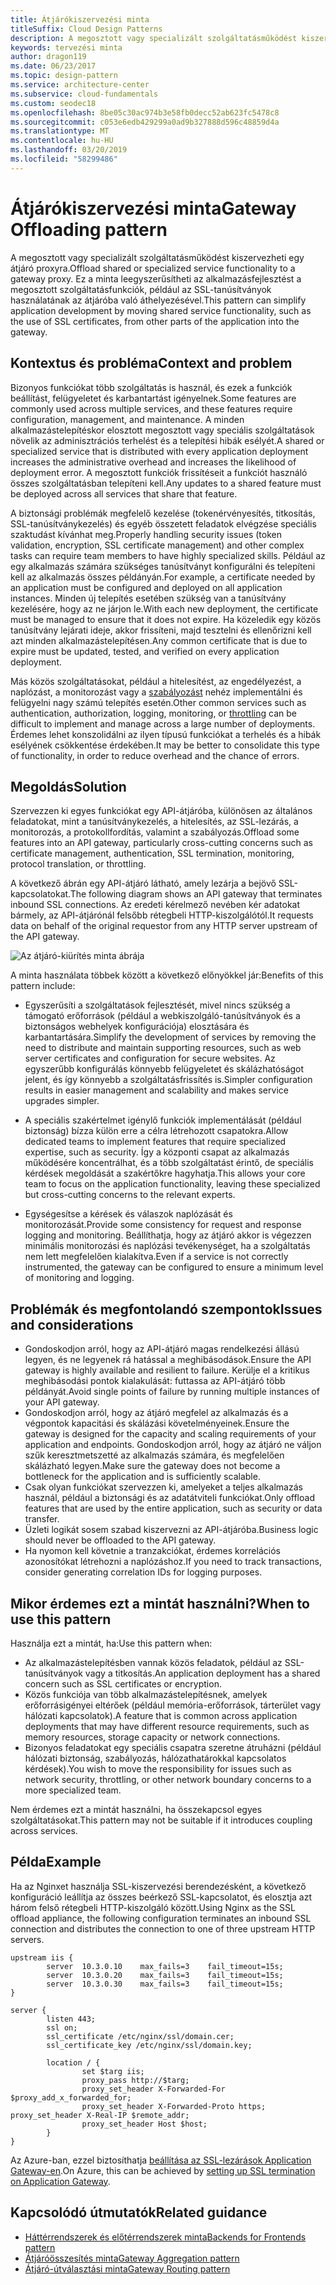 ```yaml
---
title: Átjárókiszervezési minta
titleSuffix: Cloud Design Patterns
description: A megosztott vagy specializált szolgáltatásműködést kiszervezheti egy átjáró proxyra.
keywords: tervezési minta
author: dragon119
ms.date: 06/23/2017
ms.topic: design-pattern
ms.service: architecture-center
ms.subservice: cloud-fundamentals
ms.custom: seodec18
ms.openlocfilehash: 8be05c30ac974b3e58fb0decc52ab623fc5478c8
ms.sourcegitcommit: c053e6edb429299a0ad9b327888d596c48859d4a
ms.translationtype: MT
ms.contentlocale: hu-HU
ms.lasthandoff: 03/20/2019
ms.locfileid: "58299486"
---
```

# <a name="gateway-offloading-pattern"></a><span data-ttu-id="aac01-104">Átjárókiszervezési minta</span><span class="sxs-lookup"><span data-stu-id="aac01-104">Gateway Offloading pattern</span></span>

<span data-ttu-id="aac01-105">A megosztott vagy specializált szolgáltatásműködést kiszervezheti egy átjáró proxyra.</span><span class="sxs-lookup"><span data-stu-id="aac01-105">Offload shared or specialized service functionality to a gateway proxy.</span></span> <span data-ttu-id="aac01-106">Ez a minta leegyszerűsítheti az alkalmazásfejlesztést a megosztott szolgáltatásfunkciók, például az SSL-tanúsítványok használatának az átjáróba való áthelyezésével.</span><span class="sxs-lookup"><span data-stu-id="aac01-106">This pattern can simplify application development by moving shared service functionality, such as the use of SSL certificates, from other parts of the application into the gateway.</span></span>

## <a name="context-and-problem"></a><span data-ttu-id="aac01-107">Kontextus és probléma</span><span class="sxs-lookup"><span data-stu-id="aac01-107">Context and problem</span></span>

<span data-ttu-id="aac01-108">Bizonyos funkciókat több szolgáltatás is használ, és ezek a funkciók beállítást, felügyeletet és karbantartást igényelnek.</span><span class="sxs-lookup"><span data-stu-id="aac01-108">Some features are commonly used across multiple services, and these features require configuration, management, and maintenance.</span></span> <span data-ttu-id="aac01-109">A minden alkalmazástelepítéskor elosztott megosztott vagy speciális szolgáltatások növelik az adminisztrációs terhelést és a telepítési hibák esélyét.</span><span class="sxs-lookup"><span data-stu-id="aac01-109">A shared or specialized service that is distributed with every application deployment increases the administrative overhead and increases the likelihood of deployment error.</span></span> <span data-ttu-id="aac01-110">A megosztott funkciók frissítéseit a funkciót használó összes szolgáltatásban telepíteni kell.</span><span class="sxs-lookup"><span data-stu-id="aac01-110">Any updates to a shared feature must be deployed across all services that share that feature.</span></span>

<span data-ttu-id="aac01-111">A biztonsági problémák megfelelő kezelése (tokenérvényesítés, titkosítás, SSL-tanúsítványkezelés) és egyéb összetett feladatok elvégzése speciális szaktudást kívánhat meg.</span><span class="sxs-lookup"><span data-stu-id="aac01-111">Properly handling security issues (token validation, encryption, SSL certificate management) and other complex tasks can require team members to have highly specialized skills.</span></span> <span data-ttu-id="aac01-112">Például az egy alkalmazás számára szükséges tanúsítványt konfigurálni és telepíteni kell az alkalmazás összes példányán.</span><span class="sxs-lookup"><span data-stu-id="aac01-112">For example, a certificate needed by an application must be configured and deployed on all application instances.</span></span> <span data-ttu-id="aac01-113">Minden új telepítés esetében szükség van a tanúsítvány kezelésére, hogy az ne járjon le.</span><span class="sxs-lookup"><span data-stu-id="aac01-113">With each new deployment, the certificate must be managed to ensure that it does not expire.</span></span> <span data-ttu-id="aac01-114">Ha közeledik egy közös tanúsítvány lejárati ideje, akkor frissíteni, majd tesztelni és ellenőrizni kell azt minden alkalmazástelepítésen.</span><span class="sxs-lookup"><span data-stu-id="aac01-114">Any common certificate that is due to expire must be updated, tested, and verified on every application deployment.</span></span>

<span data-ttu-id="aac01-115">Más közös szolgáltatásokat, például a hitelesítést, az engedélyezést, a naplózást, a monitorozást vagy a [szabályozást](./throttling.md) nehéz implementálni és felügyelni nagy számú telepítés esetén.</span><span class="sxs-lookup"><span data-stu-id="aac01-115">Other common services such as authentication, authorization, logging, monitoring, or [throttling](./throttling.md) can be difficult to implement and manage across a large number of deployments.</span></span> <span data-ttu-id="aac01-116">Érdemes lehet konszolidálni az ilyen típusú funkciókat a terhelés és a hibák esélyének csökkentése érdekében.</span><span class="sxs-lookup"><span data-stu-id="aac01-116">It may be better to consolidate this type of functionality, in order to reduce overhead and the chance of errors.</span></span>

## <a name="solution"></a><span data-ttu-id="aac01-117">Megoldás</span><span class="sxs-lookup"><span data-stu-id="aac01-117">Solution</span></span>

<span data-ttu-id="aac01-118">Szervezzen ki egyes funkciókat egy API-átjáróba, különösen az általános feladatokat, mint a tanúsítványkezelés, a hitelesítés, az SSL-lezárás, a monitorozás, a protokollfordítás, valamint a szabályozás.</span><span class="sxs-lookup"><span data-stu-id="aac01-118">Offload some features into an API gateway, particularly cross-cutting concerns such as certificate management, authentication, SSL termination, monitoring, protocol translation, or throttling.</span></span>

<span data-ttu-id="aac01-119">A következő ábrán egy API-átjáró látható, amely lezárja a bejövő SSL-kapcsolatokat.</span><span class="sxs-lookup"><span data-stu-id="aac01-119">The following diagram shows an API gateway that terminates inbound SSL connections.</span></span> <span data-ttu-id="aac01-120">Az eredeti kérelmező nevében kér adatokat bármely, az API-átjárónál felsőbb rétegbeli HTTP-kiszolgálótól.</span><span class="sxs-lookup"><span data-stu-id="aac01-120">It requests data on behalf of the original requestor from any HTTP server upstream of the API gateway.</span></span>

 ![Az átjáró-kiürítés minta ábrája](./_images/gateway-offload.png)

<span data-ttu-id="aac01-122">A minta használata többek között a következő előnyökkel jár:</span><span class="sxs-lookup"><span data-stu-id="aac01-122">Benefits of this pattern include:</span></span>

- <span data-ttu-id="aac01-123">Egyszerűsíti a szolgáltatások fejlesztését, mivel nincs szükség a támogató erőforrások (például a webkiszolgáló-tanúsítványok és a biztonságos webhelyek konfigurációja) elosztására és karbantartására.</span><span class="sxs-lookup"><span data-stu-id="aac01-123">Simplify the development of services by removing the need to distribute and maintain supporting resources, such as web server certificates and configuration for secure websites.</span></span> <span data-ttu-id="aac01-124">Az egyszerűbb konfigurálás könnyebb felügyeletet és skálázhatóságot jelent, és így könnyebb a szolgáltatásfrissítés is.</span><span class="sxs-lookup"><span data-stu-id="aac01-124">Simpler configuration results in easier management and scalability and makes service upgrades simpler.</span></span>

- <span data-ttu-id="aac01-125">A speciális szakértelmet igénylő funkciók implementálását (például biztonság) bízza külön erre a célra létrehozott csapatokra.</span><span class="sxs-lookup"><span data-stu-id="aac01-125">Allow dedicated teams to implement features that require specialized expertise, such as security.</span></span> <span data-ttu-id="aac01-126">Így a központi csapat az alkalmazás működésére koncentrálhat, és a több szolgáltatást érintő, de speciális kérdések megoldását a szakértőkre hagyhatja.</span><span class="sxs-lookup"><span data-stu-id="aac01-126">This allows your core team to focus on the application functionality, leaving these specialized but cross-cutting concerns to the relevant experts.</span></span>

- <span data-ttu-id="aac01-127">Egységesítse a kérések és válaszok naplózását és monitorozását.</span><span class="sxs-lookup"><span data-stu-id="aac01-127">Provide some consistency for request and response logging and monitoring.</span></span> <span data-ttu-id="aac01-128">Beállíthatja, hogy az átjáró akkor is végezzen minimális monitorozási és naplózási tevékenységet, ha a szolgáltatás nem lett megfelelően kialakítva.</span><span class="sxs-lookup"><span data-stu-id="aac01-128">Even if a service is not correctly instrumented, the gateway can be configured to ensure a minimum level of monitoring and logging.</span></span>

## <a name="issues-and-considerations"></a><span data-ttu-id="aac01-129">Problémák és megfontolandó szempontok</span><span class="sxs-lookup"><span data-stu-id="aac01-129">Issues and considerations</span></span>

- <span data-ttu-id="aac01-130">Gondoskodjon arról, hogy az API-átjáró magas rendelkezési állású legyen, és ne legyenek rá hatással a meghibásodások.</span><span class="sxs-lookup"><span data-stu-id="aac01-130">Ensure the API gateway is highly available and resilient to failure.</span></span> <span data-ttu-id="aac01-131">Kerülje el a kritikus meghibásodási pontok kialakulását: futtassa az API-átjáró több példányát.</span><span class="sxs-lookup"><span data-stu-id="aac01-131">Avoid single points of failure by running multiple instances of your API gateway.</span></span>
- <span data-ttu-id="aac01-132">Gondoskodjon arról, hogy az átjáró megfelel az alkalmazás és a végpontok kapacitási és skálázási követelményeinek.</span><span class="sxs-lookup"><span data-stu-id="aac01-132">Ensure the gateway is designed for the capacity and scaling requirements of your application and endpoints.</span></span> <span data-ttu-id="aac01-133">Gondoskodjon arról, hogy az átjáró ne váljon szűk keresztmetszetté az alkalmazás számára, és megfelelően skálázható legyen.</span><span class="sxs-lookup"><span data-stu-id="aac01-133">Make sure the gateway does not become a bottleneck for the application and is sufficiently scalable.</span></span>
- <span data-ttu-id="aac01-134">Csak olyan funkciókat szervezzen ki, amelyeket a teljes alkalmazás használ, például a biztonsági és az adatátviteli funkciókat.</span><span class="sxs-lookup"><span data-stu-id="aac01-134">Only offload features that are used by the entire application, such as security or data transfer.</span></span>
- <span data-ttu-id="aac01-135">Üzleti logikát sosem szabad kiszervezni az API-átjáróba.</span><span class="sxs-lookup"><span data-stu-id="aac01-135">Business logic should never be offloaded to the API gateway.</span></span>
- <span data-ttu-id="aac01-136">Ha nyomon kell követnie a tranzakciókat, érdemes korrelációs azonosítókat létrehozni a naplózáshoz.</span><span class="sxs-lookup"><span data-stu-id="aac01-136">If you need to track transactions, consider generating correlation IDs for logging purposes.</span></span>

## <a name="when-to-use-this-pattern"></a><span data-ttu-id="aac01-137">Mikor érdemes ezt a mintát használni?</span><span class="sxs-lookup"><span data-stu-id="aac01-137">When to use this pattern</span></span>

<span data-ttu-id="aac01-138">Használja ezt a mintát, ha:</span><span class="sxs-lookup"><span data-stu-id="aac01-138">Use this pattern when:</span></span>

- <span data-ttu-id="aac01-139">Az alkalmazástelepítésben vannak közös feladatok, például az SSL-tanúsítványok vagy a titkosítás.</span><span class="sxs-lookup"><span data-stu-id="aac01-139">An application deployment has a shared concern such as SSL certificates or encryption.</span></span>
- <span data-ttu-id="aac01-140">Közös funkciója van több alkalmazástelepítésnek, amelyek erőforrásigényei eltérőek (például memória-erőforrások, tárterület vagy hálózati kapcsolatok).</span><span class="sxs-lookup"><span data-stu-id="aac01-140">A feature that is common across application deployments that may have different resource requirements, such as memory resources, storage capacity or network connections.</span></span>
- <span data-ttu-id="aac01-141">Bizonyos feladatokat egy speciális csapatra szeretne átruházni (például hálózati biztonság, szabályozás, hálózathatárokkal kapcsolatos kérdések).</span><span class="sxs-lookup"><span data-stu-id="aac01-141">You wish to move the responsibility for issues such as network security, throttling, or other network boundary concerns to a more specialized team.</span></span>

<span data-ttu-id="aac01-142">Nem érdemes ezt a mintát használni, ha összekapcsol egyes szolgáltatásokat.</span><span class="sxs-lookup"><span data-stu-id="aac01-142">This pattern may not be suitable if it introduces coupling across services.</span></span>

## <a name="example"></a><span data-ttu-id="aac01-143">Példa</span><span class="sxs-lookup"><span data-stu-id="aac01-143">Example</span></span>

<span data-ttu-id="aac01-144">Ha az Nginxet használja SSL-kiszervezési berendezésként, a következő konfiguráció leállítja az összes beérkező SSL-kapcsolatot, és elosztja azt három felső rétegbeli HTTP-kiszolgáló között.</span><span class="sxs-lookup"><span data-stu-id="aac01-144">Using Nginx as the SSL offload appliance, the following configuration terminates an inbound SSL connection and distributes the connection to one of three upstream HTTP servers.</span></span>

```console
upstream iis {
        server  10.3.0.10    max_fails=3    fail_timeout=15s;
        server  10.3.0.20    max_fails=3    fail_timeout=15s;
        server  10.3.0.30    max_fails=3    fail_timeout=15s;
}

server {
        listen 443;
        ssl on;
        ssl_certificate /etc/nginx/ssl/domain.cer;
        ssl_certificate_key /etc/nginx/ssl/domain.key;

        location / {
                set $targ iis;
                proxy_pass http://$targ;
                proxy_set_header X-Forwarded-For $proxy_add_x_forwarded_for;
                proxy_set_header X-Forwarded-Proto https;
proxy_set_header X-Real-IP $remote_addr;
                proxy_set_header Host $host;
        }
}
```

<span data-ttu-id="aac01-145">Az Azure-ban, ezzel biztosíthatja [beállítása az SSL-lezárások Application Gateway-en](/azure/application-gateway/tutorial-ssl-cli).</span><span class="sxs-lookup"><span data-stu-id="aac01-145">On Azure, this can be achieved by [setting up SSL termination on Application Gateway](/azure/application-gateway/tutorial-ssl-cli).</span></span>

## <a name="related-guidance"></a><span data-ttu-id="aac01-146">Kapcsolódó útmutatók</span><span class="sxs-lookup"><span data-stu-id="aac01-146">Related guidance</span></span>

- [<span data-ttu-id="aac01-147">Háttérrendszerek és előtérrendszerek minta</span><span class="sxs-lookup"><span data-stu-id="aac01-147">Backends for Frontends pattern</span></span>](./backends-for-frontends.md)
- [<span data-ttu-id="aac01-148">Átjáróösszesítés minta</span><span class="sxs-lookup"><span data-stu-id="aac01-148">Gateway Aggregation pattern</span></span>](./gateway-aggregation.md)
- [<span data-ttu-id="aac01-149">Átjáró-útválasztási minta</span><span class="sxs-lookup"><span data-stu-id="aac01-149">Gateway Routing pattern</span></span>](./gateway-routing.md)

